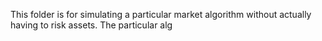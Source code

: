 This folder is for simulating a particular market algorithm without actually having to risk assets. The particular alg

